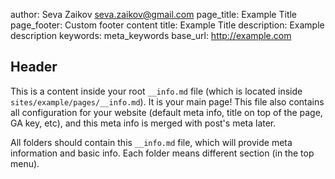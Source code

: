 author: Seva Zaikov <seva.zaikov@gmail.com>
page_title: Example Title
page_footer: Custom footer content
title: Example Title
description: Example description
keywords: meta_keywords
base_url: http://example.com

## Header

This is a content inside your root `__info.md` file (which is located inside `sites/example/pages/__info.md`). It is your main page!
This file also contains all configuration for your website (default meta info, title on top of the page, GA key, etc), and this meta info is merged with post's meta later.

All folders should contain this `__info.md` file, which will provide meta information and basic info.
Each folder means different section (in the top menu).